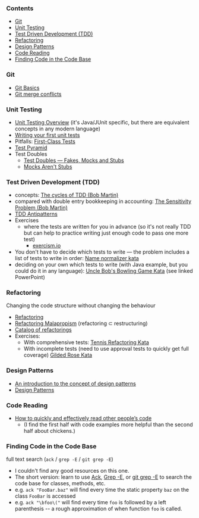### Contents
 - [Git](#git)
 - [Unit Testing](#unit-testing)
 - [Test Driven Development (TDD)](#test-driven-development-tdd)
 - [Refactoring](#refactoring)
 - [Design Patterns](#design-patterns)
 - [Code Reading](#code-reading)
 - [Finding Code in the Code Base](#finding-code-in-the-code-base)

### Git
- [Git Basics](https://git-scm.com/book/en/v1/Git-Basics)
- [Git merge
  conflicts](https://www.atlassian.com/git/tutorials/using-branches/merge-conflicts)

### Unit Testing
  - [Unit Testing
    Overview](https://www.vogella.com/tutorials/JUnit/article.html) (it's
    Java/JUnit specific, but there are equivalent concepts in any modern
    language)
  - [Writing your first unit
    tests](https://dzone.com/articles/writing-your-first-unit-tests)
  - Pitfalls: [First-Class
    Tests](https://blog.cleancoder.com/uncle-bob/2017/05/05/TestDefinitions.html)
  - [Test
    Pyramid](https://martinfowler.com/articles/practical-test-pyramid.html)
  - Test Doubles
    - [Test Doubles — Fakes, Mocks and Stubs](https://blog.pragmatists.com/test-doubles-fakes-mocks-and-stubs-1a7491dfa3da)
    - [Mocks Aren't Stubs](https://martinfowler.com/articles/mocksArentStubs.html)

### Test Driven Development (TDD)
  - concepts: [The cycles of TDD (Bob
    Martin)](https://blog.cleancoder.com/uncle-bob/2014/12/17/TheCyclesOfTDD.html)
  - compared with double entry bookkeeping in accounting:
    [The Sensitivity Problem (Bob Martin)](http://butunclebob.com/ArticleS.UncleBob.TheSensitivityProblem)
  - [TDD
    Antipatterns](http://agileinaflash.blogspot.com/2009/06/tdd-antipatterns.html)
  - Exercises
    - where the tests are written for you in advance (so it's not really TDD but
      can help to practice writing just enough code to pass one more test)
        - [exercism.io](https://exercism.io)
  - You don't have to decide which tests to write &mdash; the problem includes a
    list of tests to write in order: [Name normalizer
    kata](http://langrsoft.com/2019/05/13/tdd-katas-exercises-name-normalizer-3-5/)
  - deciding on your own which tests to write (with Java example, but you could
    do it in any language): [Uncle Bob's Bowling Game
    Kata](http://butunclebob.com/ArticleS.UncleBob.TheBowlingGameKata) (see
    linked PowerPoint)

### Refactoring
Changing the code structure without changing the behaviour

  - [Refactoring](https://refactoring.com/)
  - [Refactoring
    Malapropism](https://martinfowler.com/bliki/DefinitionOfRefactoring.html)
    (refactoring &sub; restructuring)
  - [Catalog of refactorings](https://refactoring.com/catalog/)
  - Exercises:
     - With comprehensive tests: [Tennis Refactoring
       Kata](https://github.com/emilybache/Tennis-Refactoring-Kata)
     - With incomplete tests (need to use approval tests to quickly get full
       coverage) [Gilded Rose
       Kata](https://github.com/emilybache/GildedRose-Refactoring-Kata)

### Design Patterns

  - [An introduction to the concept of design patterns](https://dev.to/powerwebdev/an-introduction-to-the-concept-of-design-patterns-o29)
  - [Design Patterns](https://sourcemaking.com/design_patterns)

### Code Reading

  - [How to quickly and effectively read other people’s code](https://selftaughtcoders.com/how-to-quickly-and-effectively-read-other-peoples-code/)
    - (I find the first half with code examples more helpful than the second
      half about chickens.) 

### Finding Code in the Code Base
full text search (`ack` / `grep -E` / `git grep -E`)

  - I couldn't find any good resources on this one.
  - The short version: learn to use [Ack](https://beyondgrep.com/), [Grep
    -E](https://www.gnu.org/software/grep/manual/grep.html), or [git grep
    -E](https://git-scm.com/docs/git-grep) to search the code base for classes,
    methods, etc.
  - e.g. `ack "FooBar.baz"` will find every time the static property `baz` on
    the class `FooBar` is accessed
  - e.g. `ack "\bfoo\("` will find every time `foo` is followed by a left
    parenthesis -- a rough approximation of when function `foo` is called.

